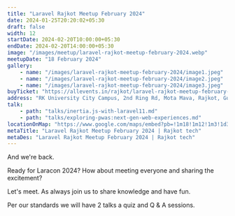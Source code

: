 ```yaml
---
title: "Laravel Rajkot Meetup February 2024"
date: 2024-01-25T20:20:02+05:30
draft: false
width: 12
startDate: 2024-02-20T10:00:00+05:30
endDate: 2024-02-20T14:00:00+05:30
image: "/images/meetup/laravel-rajkot-meetup-february-2024.webp"
meetupDate: "18 February 2024"
gallery:
    - name: "/images/laravel-rajkot-meetup-february-2024/image1.jpeg"
    - name: "/images/laravel-rajkot-meetup-february-2024/image2.jpeg"
    - name: "/images/laravel-rajkot-meetup-february-2024/image3.jpeg"
buyTicket: "https://allevents.in/rajkot/laravel-rajkot-meetup-february-2024/80002086944116"
address: "RK University City Campus, 2nd Ring Rd, Mota Mava, Rajkot, Gujarat 360005, India"
talk: 
    - path: "talks/inertia.js-with-laravel11.md"
    - path: "talks/exploring-pwas:next-gen-web-experiences.md"
locationOnMap: "https://www.google.com/maps/embed?pb=!1m18!1m12!1m3!1d3692.4238969546304!2d70.75028447511475!3d22.261926944285523!2m3!1f0!2f0!3f0!3m2!1i1024!2i768!4f13.1!3m3!1m2!1s0x3959cbaf9787c173%3A0x8f107a3a70a8ad61!2sRK%20University%20City%20Campus!5e0!3m2!1sen!2sin!4v1703145039679!5m2!1sen!2sin"  
metaTitle: "Laravel Rajkot Meetup February 2024 | Rajkot tech"
metaDes: "Laravel Rajkot Meetup February 2024 | Rajkot tech"
---
```


And we're back.



Ready for Laracon 2024? How about meeting everyone and sharing the excitement?

Let's meet. As always join us to share knowledge and have fun.



Per our standards we will have 2 talks a quiz and Q & A sessions.

